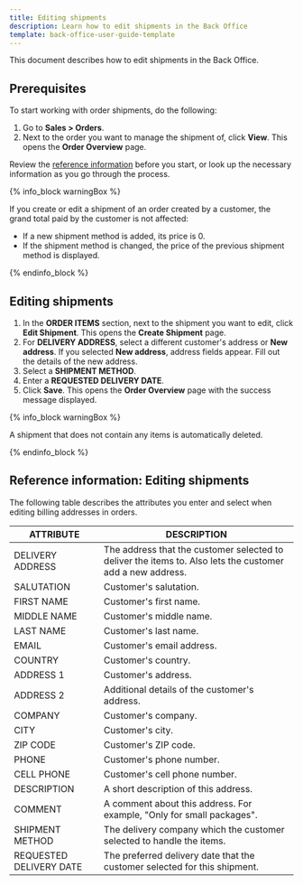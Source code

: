 ```yaml
---
title: Editing shipments
description: Learn how to edit shipments in the Back Office
template: back-office-user-guide-template
---
```


This document describes how to edit shipments in the Back Office.

## Prerequisites

To start working with order shipments, do the following:
1. Go to **Sales&nbsp;<span aria-label="and then">></span> Orders**.
2. Next to the order you want to manage the shipment of, click **View**.
    This opens the **Order Overview** page.

Review the [reference information](#reference-information-editing-shipments) before you start, or look up the necessary information as you go through the process.

{% info_block warningBox %}

If you create or edit a shipment of an order created by a customer, the grand total paid by the customer is not affected:
* If a new shipment method is added, its price is 0.
* If the shipment method is changed, the price of the previous shipment method is displayed.

{% endinfo_block %}


## Editing shipments

1. In the **ORDER ITEMS** section, next to the shipment you want to edit, click **Edit Shipment**.
    This opens the **Create Shipment** page.
2. For **DELIVERY ADDRESS**, select a different customer's address or **New address**.
    If you selected **New address**, address fields appear. Fill out the details of the new address.  
3. Select a **SHIPMENT METHOD**.
4. Enter a **REQUESTED DELIVERY DATE**.
5. Click **Save**.
    This opens the **Order Overview** page with the success message displayed.


{% info_block warningBox %}

A shipment that does not contain any items is automatically deleted.

{% endinfo_block %}

## Reference information: Editing shipments

The following table describes the attributes you enter and select when editing billing addresses in orders.

| ATTRIBUTE | DESCRIPTION |
|---|---|
| DELIVERY ADDRESS | The address that the customer selected to deliver the items to. Also lets the customer add a new address. |
| SALUTATION | Customer's salutation. |
| FIRST NAME | Customer's first name. |
| MIDDLE NAME | Customer's middle name. |
| LAST NAME | Customer's last name. |
| EMAIL | Customer's email address. |
| COUNTRY | Customer's country. |
| ADDRESS 1 | Customer's address. |
| ADDRESS 2 | Additional details of the customer's address. |
| COMPANY | Customer's company. |
| CITY | Customer's city. |
| ZIP CODE | Customer's ZIP code. |
| PHONE | Customer's phone number. |
| CELL PHONE | Customer's cell phone number. |
| DESCRIPTION | A short description of this address. |
| COMMENT | A comment about this address. For example, "Only for small packages".|
| SHIPMENT METHOD | The delivery company which the customer selected to handle the items. |
| REQUESTED DELIVERY DATE | The preferred delivery date that the customer selected for this shipment. |
